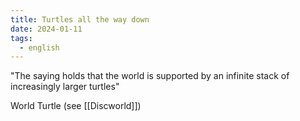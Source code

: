 ```yaml
---
title: Turtles all the way down
date: 2024-01-11
tags:
  - english
---
```

"The saying holds that the world is supported by an infinite stack of increasingly larger turtles"

World Turtle (see [[Discworld]])